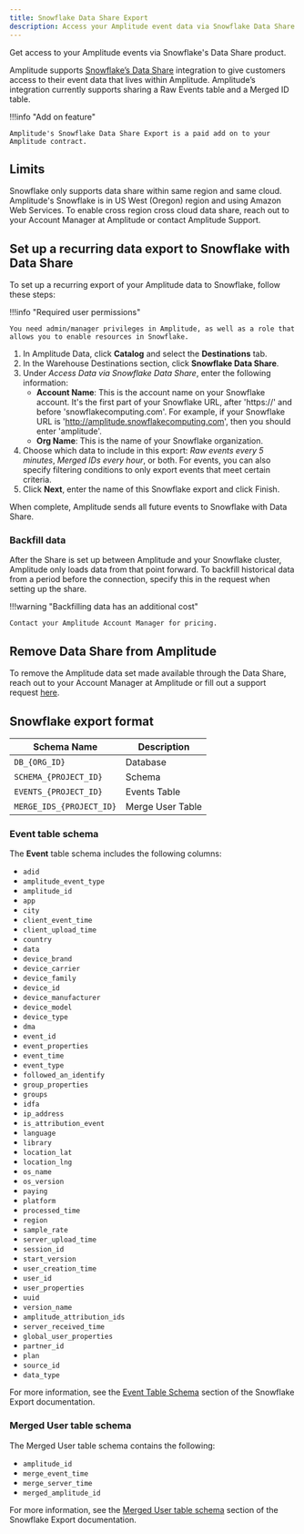 ```yaml
---
title: Snowflake Data Share Export
description: Access your Amplitude event data via Snowflake Data Share.
---
```


Get access to your Amplitude events via Snowflake's Data Share product.

Amplitude supports [Snowflake’s Data Share](https://docs.snowflake.com/en/user-guide/data-sharing-intro.html) integration to give customers access to their event data that lives within Amplitude. Amplitude’s integration currently supports sharing a Raw Events table and a Merged ID table. 

!!!info "Add on feature"

    Amplitude's Snowflake Data Share Export is a paid add on to your Amplitude contract.

## Limits

Snowflake only supports data share within same region and same cloud. Amplitude's Snowflake is in US West (Oregon) region and using Amazon Web Services. To enable cross region cross cloud data share, reach out to your Account Manager at Amplitude or contact Amplitude Support.

## Set up a recurring data export to Snowflake with Data Share

To set up a recurring export of your Amplitude data to Snowflake, follow these steps:

!!!info "Required user permissions"

    You need admin/manager privileges in Amplitude, as well as a role that allows you to enable resources in Snowflake.

1. In Amplitude Data, click **Catalog** and select the **Destinations** tab.
2. In the Warehouse Destinations section, click **Snowflake Data Share**.
3. Under *Access Data via Snowflake Data Share*, enter the following information:
      - **Account Name**: This is the account name on your Snowflake account. It's the first part of your Snowflake URL, after 'https://' and before 'snowflakecomputing.com'. For example, if your Snowflake URL is 'http://amplitude.snowflakecomputing.com', then you should enter 'amplitude'.
      - **Org Name**: This is the name of your Snowflake organization.
4. Choose which data to include in this export: *Raw events every 5 minutes*, *Merged IDs every hour*, or both. For events, you can also specify filtering conditions to only export events that meet certain criteria.
5. Click **Next**, enter the name of this Snowflake export and click Finish.

When complete, Amplitude sends all future events to Snowflake with Data Share.

### Backfill data

After the Share is set up between Amplitude and your Snowflake cluster, Amplitude only loads data from that point forward. To backfill historical data from a period before the connection, specify this in the request when setting up the share. 

!!!warning "Backfilling data has an additional cost"
    
    Contact your Amplitude Account Manager for pricing.

## Remove Data Share from Amplitude

To remove the Amplitude data set made available through the Data Share,  reach out to your Account Manager at Amplitude or fill out a support request [here](https://help.amplitude.com/hc/en-us/requests/new).

## Snowflake export format

| <div class="big-column">Schema Name</div>| Description |
|---|---|
| `DB_{ORG_ID}` | Database |
| `SCHEMA_{PROJECT_ID}` | Schema |
| `EVENTS_{PROJECT_ID}` | Events Table |
| `MERGE_IDS_{PROJECT_ID}` | Merge User Table |

### Event table schema

The **Event** table schema includes the following columns:

- `adid`
- `amplitude_event_type`
- `amplitude_id`
- `app`
- `city`
- `client_event_time`
- `client_upload_time`
- `country`
- `data`
- `device_brand`
- `device_carrier`
- `device_family`
- `device_id`
- `device_manufacturer`
- `device_model`
- `device_type`
- `dma`
- `event_id`
- `event_properties`
- `event_time`
- `event_type`
- `followed_an_identify`
- `group_properties`
- `groups`
- `idfa`
- `ip_address`
- `is_attribution_event`
- `language`
- `library`
- `location_lat`
- `location_lng`
- `os_name`
- `os_version`
- `paying`
- `platform`
- `processed_time`
- `region`
- `sample_rate`
- `server_upload_time`
- `session_id`
- `start_version`
- `user_creation_time`
- `user_id`
- `user_properties`
- `uuid`
- `version_name`
- `amplitude_attribution_ids`
- `server_received_time`
- `global_user_properties`
- `partner_id`
- `plan`
- `source_id`
- `data_type`

For more information, see the [Event Table Schema](../destinations/snowflake.md#event-table-schema) section of the Snowflake Export documentation.

### Merged User table schema

The Merged User table schema contains the following:  

- `amplitude_id`
- `merge_event_time`
- `merge_server_time`
- `merged_amplitude_id`

For more information,  see the [Merged User table schema](../destinations/snowflake.md#merged-user-table-schema) section of the Snowflake Export documentation.
